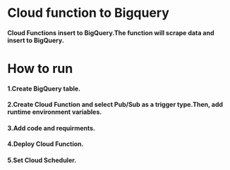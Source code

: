 # Cloud function to Bigquery

#### Cloud Functions insert to BigQuery.The function will scrape data and insert to BigQuery.

# How to run

#### 1.Create BigQuery table.
#### 2.Create Cloud Function and select Pub/Sub as a trigger type.Then, add runtime environment variables.
#### 3.Add code and requirments.
#### 4.Deploy Cloud Function.
#### 5.Set Cloud Scheduler.